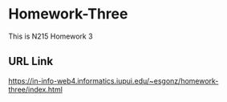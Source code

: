 # Homework-Three

This is N215 Homework 3

## URL Link

https://in-info-web4.informatics.iupui.edu/~esgonz/homework-three/index.html
